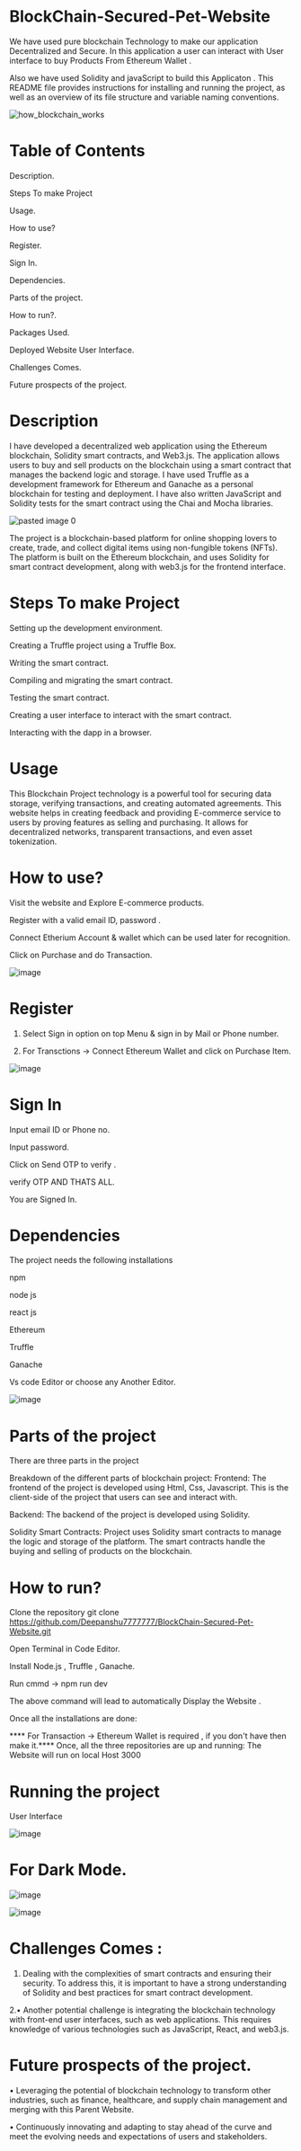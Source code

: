 # BlockChain-Secured-Pet-Website

We have used pure blockchain Technology to make our application Decentralized and Secure. In this application a user can interact with User interface to buy Products From  Ethereum  Wallet .

Also we have used Solidity and javaScript to build this Applicaton .
This README file provides instructions for installing and running the project, as well as an overview of its file structure and variable naming conventions.


![how_blockchain_works](https://user-images.githubusercontent.com/96643131/227766548-2a7ce515-672f-441c-b3ad-da2dcc4480c5.jpg)



# Table of Contents

Description.

Steps To make Project

Usage.

How to use?

Register.

Sign In.

Dependencies.

Parts of the project.

How to run?.

Packages Used.

Deployed Website User Interface.

Challenges Comes.

Future prospects of the project.



# Description
I have developed a decentralized web application using the Ethereum blockchain, Solidity smart contracts, and Web3.js. The application allows users to buy and sell products on the blockchain using a smart contract that manages the backend logic and storage. I have used Truffle as a development framework for Ethereum and Ganache as a personal blockchain for testing and deployment. I have also written JavaScript and Solidity tests for the smart contract using the Chai and Mocha libraries.


![pasted image 0](https://user-images.githubusercontent.com/96643131/227766750-621506b5-a392-4aaf-ad86-d1ffa75618b3.png)





The project is a blockchain-based platform for online shopping lovers to create, trade, and collect digital items using non-fungible tokens (NFTs). The platform is built on the Ethereum blockchain, and uses Solidity for smart contract development, along with web3.js for the frontend interface.

# Steps To make Project 

Setting up the development environment.

Creating a Truffle project using a Truffle Box.

Writing the smart contract.

Compiling and migrating the smart contract.

Testing the smart contract.

Creating a user interface to interact with the smart contract.

Interacting with the dapp in a browser.



# Usage
This Blockchain Project technology is a powerful tool for securing data storage, verifying transactions, and creating automated agreements. This website helps in creating feedback and providing E-commerce service to users by proving features as  selling and purchasing.  It allows for decentralized networks, transparent transactions, and even asset tokenization. 





# How to use?

Visit the website and Explore E-commerce products.

Register with a valid email ID, password .

Connect Etherium Account & wallet which can be used later for recognition.

Click on Purchase and do Transaction.



![image](https://user-images.githubusercontent.com/96643131/227766825-d876c727-df70-494a-ae63-b52b39efcbc2.png)





# Register

1. Select Sign in option on top Menu & sign in by Mail or Phone number.

3. For Transctions -> Connect Ethereum Wallet and click on Purchase Item.


![image](https://user-images.githubusercontent.com/96643131/227766882-5207dfb3-e876-4448-b3b6-7551cb9219df.png)




# Sign In

Input email ID or Phone no.

Input password.

Click on Send OTP to verify .

verify OTP AND THATS ALL.

You are Signed In. 







# Dependencies
The project needs the following installations

npm

node js

react js

Ethereum 

Truffle 

Ganache

Vs code Editor or choose any Another Editor.


![image](https://user-images.githubusercontent.com/96643131/226112034-ac727029-5457-4f5f-bec9-fa9fdbe49d9e.png)







# Parts of the project
There are three parts in the project

Breakdown of the different parts of  blockchain project:
Frontend: The frontend of the project is developed using Html, Css, Javascript. This is the client-side of the project that users can see and interact with.

Backend: The backend of the project is developed using Solidity.

Solidity Smart Contracts: Project uses Solidity smart contracts to manage the logic and storage of the platform. The smart contracts handle the buying and selling of products on the blockchain.







# How to run?

Clone the repository git clone https://github.com/Deepanshu7777777/BlockChain-Secured-Pet-Website.git

Open Terminal in Code Editor.

Install Node.js , Truffle , Ganache.

Run cmmd -> npm run dev

The above command will lead to automatically Display the Website .

Once all the installations are done:

**** For Transaction -> Ethereum Wallet is required , if you don't have then make it.****
Once, all the three repositories are up and running:
The Website will run on local Host 3000






# Running the project



User Interface 


![image](https://user-images.githubusercontent.com/96643131/227122175-b8f46e63-c650-4f17-b5e1-93627d9f5b99.png)





# For Dark Mode.

![image](https://user-images.githubusercontent.com/96643131/227122675-67a2f137-f78e-41f7-a63d-8e1213199cc6.png)




![image](https://user-images.githubusercontent.com/96643131/227122744-187eb0f2-85c1-4bb1-b695-62badfe9acb6.png)



# Challenges Comes :

1. Dealing with the complexities of smart contracts and ensuring their security. To address this, it is important to have a strong understanding of Solidity and best practices for smart contract development.

2.•	Another potential challenge is integrating the blockchain technology with front-end user interfaces, such as web applications. This requires knowledge of various technologies such as JavaScript, React, and web3.js.


# Future prospects of the project.

•	Leveraging the potential of blockchain technology to transform other industries, such as finance, healthcare, and supply chain management and merging with this Parent Website. 

•	Continuously innovating and adapting to stay ahead of the curve and meet the evolving needs and expectations of users and stakeholders.











